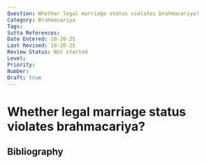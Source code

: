 ```yaml
---
Question: Whether legal marriage status violates brahmacariya?
Category: Brahmacariya
Tags: 
Sutta References: 
Date Entered: 10-20-25
Last Revised: 10-20-25
Review Status: Not started
Level: 
Priority: 
Number: 
Draft: true
---
```


# Whether legal marriage status violates brahmacariya?

## Bibliography

<!-- 

Notes:



-->
